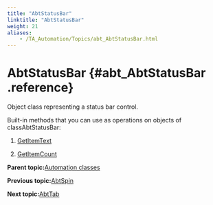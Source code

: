 ```yaml
--- 
title: "AbtStatusBar"
linktitle: "AbtStatusBar"
weight: 21
aliases: 
    - /TA_Automation/Topics/abt_AbtStatusBar.html
---
```

# AbtStatusBar {#abt_AbtStatusBar .reference}

Object class representing a status bar control.

Built-in methods that you can use as operations on objects of classAbtStatusBar:

1.  [GetItemText](../../TA_Automation/Topics/abt_GetItemText_10.html)  

2.  [GetItemCount](../../TA_Automation/Topics/abt_GetItemCount_10.html)  


**Parent topic:**[Automation classes](../../TA_Automation/Topics/abt_methods_abt.html)

**Previous topic:**[AbtSpin](../../TA_Automation/Topics/abt_Spin.html)

**Next topic:**[AbtTab](../../TA_Automation/Topics/abt_AbtTab.html)

